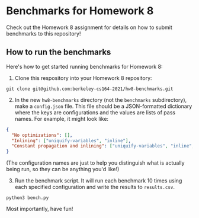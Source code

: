 # Benchmarks for Homework 8

Check out the Homework 8 assignment for details on how to submit benchmarks to
this repository!

## How to run the benchmarks

Here's how to get started running benchmarks for Homework 8:

1. Clone this respository into your Homework 8 repository:

```shell
git clone git@github.com:berkeley-cs164-2021/hw8-benchmarks.git
```

2. In the new `hw8-benchmarks` directory (not the `benchmarks` subdirectory),
   make a `config.json` file. This file should be a JSON-formatted dictionary
   where the keys are configurations and the values are lists of pass names. For
   example, it might look like:

```json
{
  "No optimizations": [],
  "Inlining": ["uniquify-variables", "inline"],
  "Constant propagation and inlining": ["uniquify-variables", "inline", "propagate-constants"]
}
 ```

   (The configuration names are just to help you distinguish what is actually
   being run, so they can be anything you'd like!)
 
 3. Run the benchmark script. It will run each benchmark 10 times using each
    specified configuration and write the results to `results.csv`.

 ```shell
 python3 bench.py
 ```
 
Most importantly, have fun!

